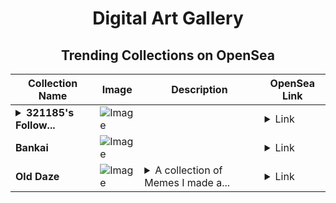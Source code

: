 <div align="center">

# Digital Art Gallery

## Trending Collections on OpenSea

| Collection Name                       | Image                                                                                     | Description                       | OpenSea Link                                                                                          |
|---------------------------------------|-------------------------------------------------------------------------------------------|-----------------------------------|--------------------------------------------------------------------------------------------------------|
| **<details><summary>321185's Follow...</summary>321185's Follower</details>** | ![Image](https://i.seadn.io/s/raw/files/19f9f090920392cc3650cbdf4361755b.png?w=500&auto=format?w=200&auto=format) |  | <details><summary>Link</summary>[321185's Follower](https://opensea.io/collection/321185-s-follower)</details> |
| **Bankai** | ![Image](https://i.seadn.io/s/raw/files/d6d88cb3666308f07fa36290bf5f9a8c.gif?w=500&auto=format?w=200&auto=format) |  | <details><summary>Link</summary>[Bankai](https://opensea.io/collection/bankai-195)</details> |
| **Old Daze** | ![Image](https://i.seadn.io/s/raw/files/68d54c6626edc3a7243f65dda3b6f4c0.jpg?w=500&auto=format?w=200&auto=format) | <details><summary>A collection of Memes I made a...</summary>A collection of Memes I made about Milady from the old daze of milady.</details> | <details><summary>Link</summary>[Old Daze](https://opensea.io/collection/old-daze)</details> |

</div>